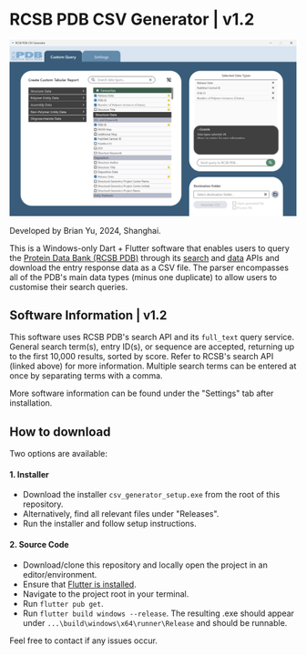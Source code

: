 # RCSB PDB CSV Generator | v1.2

<img src="./assets/rcsb1.png" alt="Sample screenshot of software." width="1000"/>

Developed by Brian Yu, 2024, Shanghai.

This is a Windows-only Dart + Flutter software that enables users to query the [Protein Data Bank (RCSB PDB)](https://www.rcsb.org/) through its [search](https://search.rcsb.org/) and [data](https://data.rcsb.org/) APIs and download the entry response data as a CSV file. The parser encompasses all of the PDB's main data types (minus one duplicate) to allow users to customise their search queries.

## Software Information | v1.2
This software uses RCSB PDB's search API and its `full_text` query service. General search term(s), entry ID(s), or sequence are accepted, returning up to the first 10,000 results, sorted by score. Refer to RCSB's search API (linked above) for more information. Multiple search terms can be entered at once by separating terms with a comma.

More software information can be found under the "Settings" tab after installation.

## How to download

Two options are available:

#### 1. Installer

- Download the installer `csv_generator_setup.exe` from the root of this repository.
- Alternatively, find all relevant files under "Releases".
- Run the installer and follow setup instructions.

#### 2. Source Code
- Download/clone this repository and locally open the project in an editor/environment.
- Ensure that [Flutter is installed](https://docs.flutter.dev/get-started/install/windows/mobile).
- Navigate to the project root in your terminal.
- Run `flutter pub get`.
- Run `flutter build windows --release`. The resulting .exe should appear under `...\build\windows\x64\runner\Release` and should be runnable.

Feel free to contact if any issues occur.
